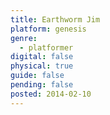 ```yaml
---
title: Earthworm Jim
platform: genesis
genre:
  - platformer
digital: false
physical: true
guide: false
pending: false
posted: 2014-02-10
---
```

